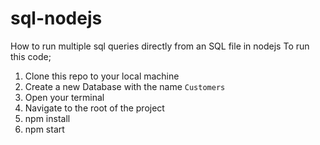 # sql-nodejs
How to run multiple sql queries directly from an SQL file in nodejs
To run this code;
1. Clone this repo to your local machine
2. Create a new Database with the name `Customers`
3. Open your terminal
4. Navigate to the root of the project
5. npm install
6. npm start
